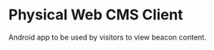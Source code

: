 Physical Web CMS Client
========================

Android app to be used by visitors to view beacon content.
